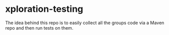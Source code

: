# xploration-testing
The idea behind this repo is to easily collect all the groups code via a Maven repo and then run tests on them.
